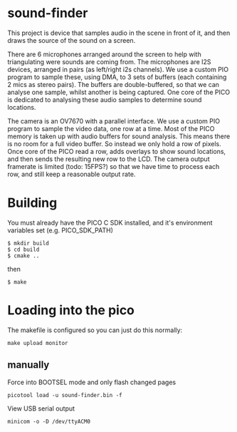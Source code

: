 sound-finder
====

This project is device that samples audio in the scene in front of it, and then draws the source of the sound on a screen.

There are 6 microphones arranged around the screen to help with triangulating were sounds are coming from.
The microphones are I2S devices, arranged in pairs (as left/right i2s channels).
We use a custom PIO program to sample these, using DMA, to 3 sets of buffers (each containing 2 mics as stereo pairs).
The buffers are double-buffered, so that we can analyse one sample, whilst another is being captured.
One core of the PICO is dedicated to analysing these audio samples to determine sound locations.

The camera is an OV7670 with a parallel interface. We use a custom PIO program to sample the video data, one row at a time.
Most of the PICO memory is taken up with audio buffers for sound analysis.
This means there is no room for a full video buffer. So instead we only hold a row of pixels.
Once core of the PICO read a row, adds overlays to show sound locations, and then sends the resulting new row to the LCD.
The camera output framerate is limited (todo: 15FPS?) so that we have time to process each row, and still keep a reasonable output rate.


# Building

You must already have the PICO C SDK installed, and it's environment variables set (e.g. PICO_SDK_PATH)

```
$ mkdir build
$ cd build
$ cmake ..
```
then
```
$ make
```

# Loading into the pico

The makefile is configured so you can just do this normally:
```
make upload monitor
```

## manually
Force into BOOTSEL mode and only flash changed pages
```
picotool load -u sound-finder.bin -f
```

View USB serial output
```
minicom -o -D /dev/ttyACM0
```